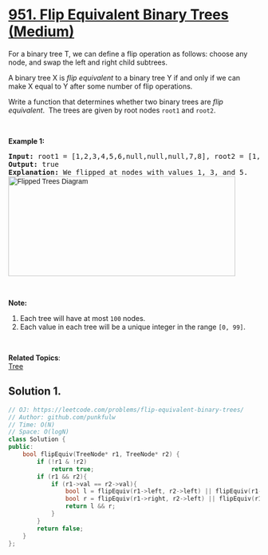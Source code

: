 # [951. Flip Equivalent Binary Trees (Medium)](https://leetcode.com/problems/flip-equivalent-binary-trees/)

<p>For a binary tree T, we can define a flip operation as follows: choose any node, and swap the left and right child subtrees.</p>

<p>A binary tree X&nbsp;is <em>flip equivalent</em> to a binary tree Y if and only if we can make X equal to Y after some number of flip operations.</p>

<p>Write a function that determines whether two binary trees&nbsp;are <em>flip equivalent</em>.&nbsp; The trees are given by root nodes <code>root1</code> and <code>root2</code>.</p>

<p>&nbsp;</p>

<p><strong>Example 1:</strong></p>

<pre><strong>Input: </strong>root1 = <span id="example-input-1-1">[1,2,3,4,5,6,null,null,null,7,8]</span>, root2 = <span id="example-input-1-2">[1,3,2,null,6,4,5,null,null,null,null,8,7]</span>
<strong>Output: </strong><span id="example-output-1">true</span>
<strong>Explanation: </strong>We flipped at nodes with values 1, 3, and 5.
<img alt="Flipped Trees Diagram" src="https://assets.leetcode.com/uploads/2018/11/29/tree_ex.png" style="font-family: sans-serif, Arial, Verdana, &quot;Trebuchet MS&quot;; width: 455px; height: 200px;">
</pre>

<p>&nbsp;</p>

<p><strong>Note:</strong></p>

<ol>
	<li>Each tree will have at most <code>100</code> nodes.</li>
	<li>Each value in each tree will be a unique&nbsp;integer in the range <code>[0, 99]</code>.</li>
</ol>

<div>
<p>&nbsp;</p>
</div>


**Related Topics**:  
[Tree](https://leetcode.com/tag/tree/)

## Solution 1.

```cpp
// OJ: https://leetcode.com/problems/flip-equivalent-binary-trees/
// Author: github.com/punkfulw
// Time: O(N)
// Space: O(logN)
class Solution {
public:
    bool flipEquiv(TreeNode* r1, TreeNode* r2) {
        if (!r1 & !r2)
            return true;
        if (r1 && r2){
            if (r1->val == r2->val){
                bool l = flipEquiv(r1->left, r2->left) || flipEquiv(r1->left, r2->right);
                bool r = flipEquiv(r1->right, r2->left) || flipEquiv(r1->right, r2->right);
                return l && r;
            }
        }
        return false;
    }
};
```
